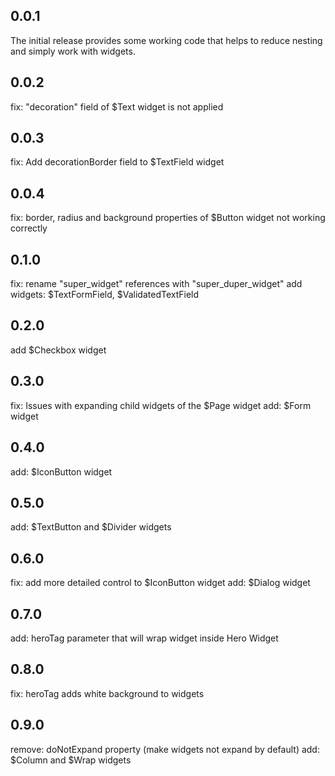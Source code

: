 ## 0.0.1

The initial release provides some working code that helps to reduce nesting and simply work with widgets.

## 0.0.2

fix: "decoration" field of $Text widget is not applied

## 0.0.3

fix: Add decorationBorder field to $TextField widget

## 0.0.4

fix: border, radius and background properties of $Button widget not working correctly

## 0.1.0

fix: rename "super_widget" references with "super_duper_widget"
add widgets: $TextFormField, $ValidatedTextField

## 0.2.0

add $Checkbox widget

## 0.3.0

fix: Issues with expanding child widgets of the $Page widget
add: $Form widget

## 0.4.0

add: $IconButton widget

## 0.5.0

add: $TextButton and $Divider widgets

## 0.6.0

fix: add more detailed control to $IconButton widget
add: $Dialog widget

## 0.7.0

add: heroTag parameter that will wrap widget inside Hero Widget

## 0.8.0

fix: heroTag adds white background to widgets

## 0.9.0

remove: doNotExpand property (make widgets not expand by default)
add: $Column and $Wrap widgets